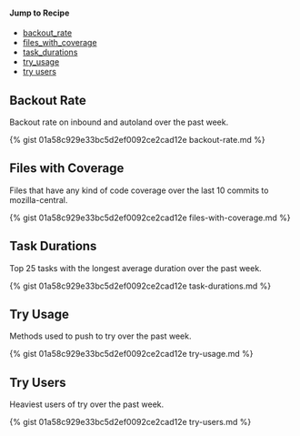 #### Jump to Recipe
* [backout_rate](#backout-rate)
* [files_with_coverage](#files-with-coverage)
* [task_durations](#task-durations)
* [try_usage](#try-usage)
* [try users](#try-users)

## Backout Rate

Backout rate on inbound and autoland over the past week.

{% gist 01a58c929e33bc5d2ef0092ce2cad12e backout-rate.md %}

## Files with Coverage

Files that have any kind of code coverage over the last 10 commits to mozilla-central.

{% gist 01a58c929e33bc5d2ef0092ce2cad12e files-with-coverage.md %}

## Task Durations

Top 25 tasks with the longest average duration over the past week.

{% gist 01a58c929e33bc5d2ef0092ce2cad12e task-durations.md %}

## Try Usage

Methods used to push to try over the past week.

{% gist 01a58c929e33bc5d2ef0092ce2cad12e try-usage.md %}

## Try Users

Heaviest users of try over the past week.

{% gist 01a58c929e33bc5d2ef0092ce2cad12e try-users.md %}
